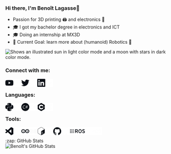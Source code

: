 ### Hi there, I'm Benoît Lagasse👋
- Passion for 3D printing 🖨️ and electronics 🔌
- 🎓 I got my bachelor degree in electronics and ICT
- 🎓 Doing an internship at MX3D
- 🥅 Current Goal: learn more about (humanoid) Robotics 🤖

<picture>
  <source media="(prefers-color-scheme: dark)" srcset="https://user-images.githubusercontent.com/25423296/163456776-7f95b81a-f1ed-45f7-b7ab-8fa810d529fa.png">
  <img alt="Shows an illustrated sun in light color mode and a moon with stars in dark color mode." src="https://user-images.githubusercontent.com/25423296/163456779-a8556205-d0a5-45e2-ac17-42d089e3c3f8.png">
</picture>

### Connect with me:

[<img align="left" alt="YouTube" width="25px" src="/icons/youtube.png" />][youtube]
[<img align="left" alt="YouTube" width="25px" src="/icons/youtube_w.png" />][youtube]

[<img align="left" alt="Twitter" width="25px" src="/icons/twitter.png" />][twitter]
[<img align="left" alt="Twitter" width="25px" src="/icons/twitter_w.png" />][twitter]

[<img align="left" alt="LinkedIn" width="25px" src="/icons/linkedin.png" />][linkedin]
[<img align="left" alt="LinkedIn" width="25px" src="/icons/linkedin_w.png" />][linkedin]

<br />

### Languages:

<img align="left" alt="Python"     height="25px" src="/icons/python.png" />
<img align="left" alt="Python"     height="25px" src="/icons/python_w.png" />

<img align="left" alt="C#"     height="25px" src="/icons/csharp.png" />
<img align="left" alt="C#"     height="25px" src="/icons/csharp_w.png" />

<img align="left" alt="C++"     height="25px" src="/icons/cplusplus.png" />
<img align="left" alt="C++"     height="25px" src="/icons/cplusplus_w.png" />

<br />

### Tools:

<img align="left" alt="VS Code"  width="25px"  src="/icons/visualstudiocode.png" />
<img align="left" alt="VS Code"  width="25px"  src="/icons/visualstudiocode_w.png" />

<img align="left" alt="Arduino"  width="25px"  src="/icons/arduino.png" />
<img align="left" alt="Arduino"  width="25px"  src="/icons/arduino_w.png" />

<img align="left" alt="Bash"  width="25px"  src="/icons/gnubash.png" />
<img align="left" alt="Bash"  width="25px"  src="/icons/gnubash_w.png" />

<img align="left" alt="GitHub"  width="25px"  src="/icons/github.png" />
<img align="left" alt="GitHub"  width="25px"  src="/icons/github_w.png" />

<img align="left" alt="ROS"     height="25px" src="/icons/ros.png" />
<img align="left" alt="ROS"     height="25px" src="/icons/ros_w.png" />

<br />

<br />
  <summary>:zap: GitHub Stats</summary>
  <img align="left" alt="Benoît's GitHub Stats" src="https://github-readme-stats-benoit-ldl.vercel.app/api?username=Benoit-LdL&theme=radical&show_icons=true&hide_border=true" />
<br />

[twitter]: https://twitter.com/Benoit_Lagasse
[youtube]: https://www.youtube.com/channel/UCuAWMRR3BdT-krnY0wwdvYg
[linkedin]: https://www.linkedin.com/in/benoit-ldl
